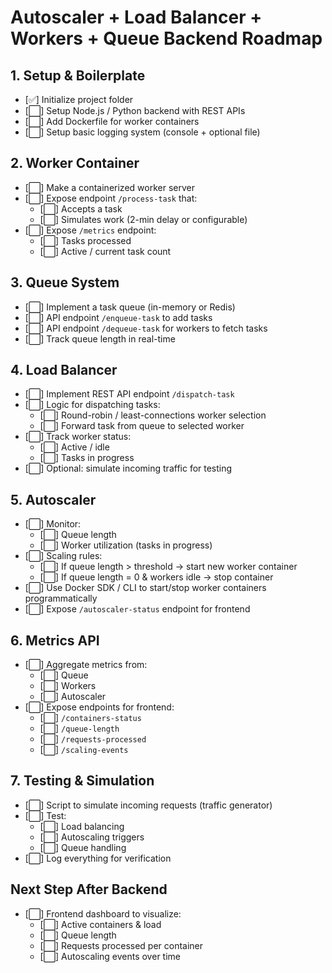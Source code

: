 # Autoscaler + Load Balancer + Workers + Queue Backend Roadmap

## 1. Setup & Boilerplate
- [✅] Initialize project folder
- [⬜] Setup Node.js / Python backend with REST APIs
- [⬜] Add Dockerfile for worker containers
- [⬜] Setup basic logging system (console + optional file)

## 2. Worker Container
- [⬜] Make a containerized worker server
- [⬜] Expose endpoint `/process-task` that:
  - [⬜] Accepts a task
  - [⬜] Simulates work (2-min delay or configurable)
- [⬜] Expose `/metrics` endpoint:
  - [⬜] Tasks processed
  - [⬜] Active / current task count

## 3. Queue System
- [⬜] Implement a task queue (in-memory or Redis)
- [⬜] API endpoint `/enqueue-task` to add tasks
- [⬜] API endpoint `/dequeue-task` for workers to fetch tasks
- [⬜] Track queue length in real-time

## 4. Load Balancer
- [⬜] Implement REST API endpoint `/dispatch-task`
- [⬜] Logic for dispatching tasks:
  - [⬜] Round-robin / least-connections worker selection
  - [⬜] Forward task from queue to selected worker
- [⬜] Track worker status:
  - [⬜] Active / idle
  - [⬜] Tasks in progress
- [⬜] Optional: simulate incoming traffic for testing

## 5. Autoscaler
- [⬜] Monitor:
  - [⬜] Queue length
  - [⬜] Worker utilization (tasks in progress)
- [⬜] Scaling rules:
  - [⬜] If queue length > threshold → start new worker container
  - [⬜] If queue length = 0 & workers idle → stop container
- [⬜] Use Docker SDK / CLI to start/stop worker containers programmatically
- [⬜] Expose `/autoscaler-status` endpoint for frontend

## 6. Metrics API
- [⬜] Aggregate metrics from:
  - [⬜] Queue
  - [⬜] Workers
  - [⬜] Autoscaler
- [⬜] Expose endpoints for frontend:
  - [⬜] `/containers-status`
  - [⬜] `/queue-length`
  - [⬜] `/requests-processed`
  - [⬜] `/scaling-events`

## 7. Testing & Simulation
- [⬜] Script to simulate incoming requests (traffic generator)
- [⬜] Test:
  - [⬜] Load balancing
  - [⬜] Autoscaling triggers
  - [⬜] Queue handling
- [⬜] Log everything for verification

## Next Step After Backend
- [⬜] Frontend dashboard to visualize:
  - [⬜] Active containers & load
  - [⬜] Queue length
  - [⬜] Requests processed per container
  - [⬜] Autoscaling events over time
